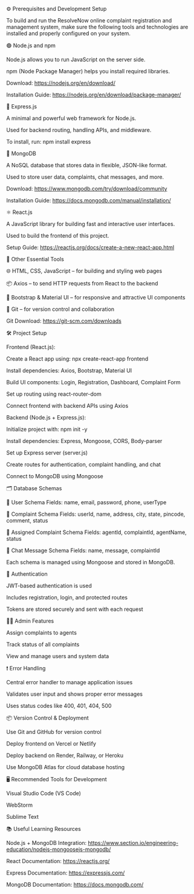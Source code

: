 ⚙️ Prerequisites and Development Setup

To build and run the ResolveNow online complaint registration and management system, make sure the following tools and technologies are installed and properly configured on your system.

🟢 Node.js and npm

Node.js allows you to run JavaScript on the server side.

npm (Node Package Manager) helps you install required libraries.

Download: https://nodejs.org/en/download/

Installation Guide: https://nodejs.org/en/download/package-manager/

🚀 Express.js

A minimal and powerful web framework for Node.js.

Used for backend routing, handling APIs, and middleware.

To install, run: npm install express

🍃 MongoDB

A NoSQL database that stores data in flexible, JSON-like format.

Used to store user data, complaints, chat messages, and more.

Download: https://www.mongodb.com/try/download/community

Installation Guide: https://docs.mongodb.com/manual/installation/

⚛️ React.js

A JavaScript library for building fast and interactive user interfaces.

Used to build the frontend of this project.

Setup Guide: https://reactjs.org/docs/create-a-new-react-app.html

🧰 Other Essential Tools

🌐 HTML, CSS, JavaScript – for building and styling web pages

📦 Axios – to send HTTP requests from React to the backend

🎨 Bootstrap & Material UI – for responsive and attractive UI components

🔧 Git – for version control and collaboration

Git Download: https://git-scm.com/downloads

🛠️ Project Setup

Frontend (React.js):

Create a React app using: npx create-react-app frontend

Install dependencies: Axios, Bootstrap, Material UI

Build UI components: Login, Registration, Dashboard, Complaint Form

Set up routing using react-router-dom

Connect frontend with backend APIs using Axios

Backend (Node.js + Express.js):

Initialize project with: npm init -y

Install dependencies: Express, Mongoose, CORS, Body-parser

Set up Express server (server.js)

Create routes for authentication, complaint handling, and chat

Connect to MongoDB using Mongoose

🗂️ Database Schemas

👤 User Schema
Fields: name, email, password, phone, userType

📝 Complaint Schema
Fields: userId, name, address, city, state, pincode, comment, status

📌 Assigned Complaint Schema
Fields: agentId, complaintId, agentName, status

💬 Chat Message Schema
Fields: name, message, complaintId

Each schema is managed using Mongoose and stored in MongoDB.

🔐 Authentication

JWT-based authentication is used

Includes registration, login, and protected routes

Tokens are stored securely and sent with each request

🧑‍💼 Admin Features

Assign complaints to agents

Track status of all complaints

View and manage users and system data

❗ Error Handling

Central error handler to manage application issues

Validates user input and shows proper error messages

Uses status codes like 400, 401, 404, 500

📦 Version Control & Deployment

Use Git and GitHub for version control

Deploy frontend on Vercel or Netlify

Deploy backend on Render, Railway, or Heroku

Use MongoDB Atlas for cloud database hosting

🖥️ Recommended Tools for Development

Visual Studio Code (VS Code)

WebStorm

Sublime Text

📚 Useful Learning Resources

Node.js + MongoDB Integration: https://www.section.io/engineering-education/nodejs-mongoosejs-mongodb/

React Documentation: https://reactjs.org/

Express Documentation: https://expressjs.com/

MongoDB Documentation: https://docs.mongodb.com/
